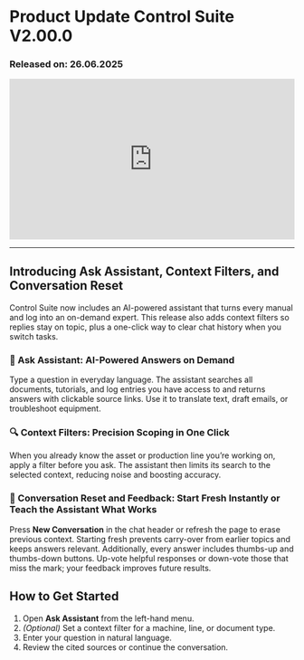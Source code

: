 # Product Update Control Suite V2.00.0

### Released on: 26.06.2025

<div style="position: relative; padding-bottom: 56.25%; height: 0;"><iframe src="https://www.loom.com/embed/0d49898a1eeb4e36a364b99e459b4a2a?sid=c32ab0d9-1705-4833-a871-ab3fe9d76bc1" frameborder="0" webkitallowfullscreen mozallowfullscreen allowfullscreen style="position: absolute; top: 0; left: 0; width: 100%; height: 100%;"></iframe></div>

---

## Introducing Ask Assistant, Context Filters, and Conversation Reset

Control Suite now includes an AI-powered assistant that turns every manual and log into an on-demand expert. This release also adds context filters so replies stay on topic, plus a one-click way to clear chat history when you switch tasks.

### 🤖 Ask Assistant: AI-Powered Answers on Demand

Type a question in everyday language. The assistant searches all documents, tutorials, and log entries you have access to and returns answers with clickable source links. Use it to translate text, draft emails, or troubleshoot equipment.

### 🔍 Context Filters: Precision Scoping in One Click

When you already know the asset or production line you’re working on, apply a filter before you ask. The assistant then limits its search to the selected context, reducing noise and boosting accuracy.

### 🔄 Conversation Reset and Feedback: Start Fresh Instantly or Teach the Assistant What Works

Press **New Conversation** in the chat header or refresh the page to erase previous context. Starting fresh prevents carry-over from earlier topics and keeps answers relevant. Additionally, every answer includes thumbs-up and thumbs-down buttons. Up-vote helpful responses or down-vote those that miss the mark; your feedback improves future results.

## How to Get Started
1. Open **Ask Assistant** from the left-hand menu.  
2. *(Optional)* Set a context filter for a machine, line, or document type.  
3. Enter your question in natural language.  
4. Review the cited sources or continue the conversation.
